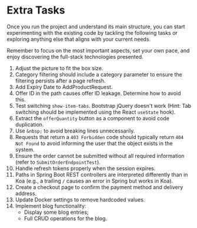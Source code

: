 # Extra Tasks

Once you run the project and understand its main structure, you can start experimenting with the existing code by tackling the following tasks or exploring anything else that aligns with your current needs.

Remember to focus on the most important aspects, set your own pace, and enjoy discovering the full-stack technologies presented.

1. Adjust the picture to fit the box size.
2. Category filtering should include a category parameter to ensure the filtering persists after a page refresh.
3. Add Expiry Date to AddProductRequest.
4. Offer ID in the path causes offer ID leakage. Determine how to avoid this.
5. Test switching `show-item-tabs`. Bootstrap jQuery doesn't work (Hint: Tab switching should be implemented using the React `useState` hook).
6. Extract the `offerQuantity` button as a component to avoid code duplication.
7. Use `&nbsp;` to avoid breaking lines unnecessarily.
8. Requests that return a `403 Forbidden` code should typically return `404 Not Found` to avoid informing the user that the object exists in the system.
9. Ensure the order cannot be submitted without all required information (refer to `SubmitOrderEndpointTest`).
10. Handle refresh tokens properly when the session expires.
11. Paths in Spring Boot REST controllers are interpreted differently than in Koa (e.g., a trailing `/` causes an error in Spring but works in Koa).
12. Create a checkout page to confirm the payment method and delivery address.
13. Update Docker settings to remove hardcoded values.
14. Implement blog functionality:
    - Display some blog entries;
    - Full CRUD operations for the blog.
